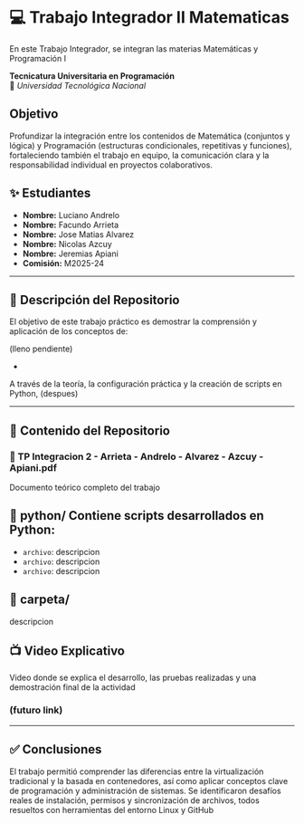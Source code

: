 # 💻 Trabajo Integrador II Matematicas 
En este Trabajo Integrador, se integran las materias Matemáticas y Programación I

**Tecnicatura Universitaria en Programación**  
📍 *Universidad Tecnológica Nacional*

## Objetivo
Profundizar la integración entre los contenidos de Matemática (conjuntos y lógica) y Programación (estructuras condicionales, repetitivas y funciones), fortaleciendo también el trabajo en equipo, la comunicación clara y la responsabilidad individual en proyectos colaborativos.

## ✨ Estudiantes 
- **Nombre:** Luciano Andrelo
- **Nombre:** Facundo Arrieta
- **Nombre:** Jose Matias Alvarez
- **Nombre:** Nicolas Azcuy
- **Nombre:** Jeremias Apiani
- **Comisión:** M2025-24  

---

## 📁 Descripción del Repositorio

El objetivo de este trabajo práctico es demostrar la comprensión y aplicación de los conceptos de:

(lleno pendiente)

-

A través de la teoría, la configuración práctica y la creación de scripts en Python, (despues)


---

## 📂 Contenido del Repositorio

### 📄 TP Integracion 2 - Arrieta - Andrelo - Alvarez - Azcuy - Apiani.pdf
Documento teórico completo del trabajo

## 📁 python/ Contiene scripts desarrollados en Python:

- `archivo`: descripcion  
- `archivo`: descripcion
- `archivo`: descripcion

## 📁 carpeta/
descripcion

## 📺 Video Explicativo 
Video donde se explica el desarrollo, las pruebas realizadas y una demostración final de la actividad

### (futuro link)


---

## ✅ Conclusiones

El trabajo permitió comprender las diferencias entre la virtualización tradicional y la basada en contenedores, así como aplicar conceptos clave de programación y administración de sistemas. Se identificaron desafíos reales de instalación, permisos y sincronización de archivos, todos resueltos con herramientas del entorno Linux y GitHub
